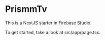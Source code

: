 # PrismmTv

This is a NextJS starter in Firebase Studio.

To get started, take a look at src/app/page.tsx.

